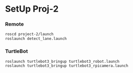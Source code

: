 # SetUp Proj-2

### Remote

```bash
roscd project-2/launch
roslaunch detect_lane.launch
```

### TurtleBot

```bash
roslaunch turtlebot3_bringup turtlebot3_robot.launch
roslaunch turtlebot3_bringup turtlebot3_rpicamera.launch
```
